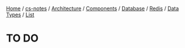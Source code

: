 [Home](https://mengxianbin.github.io) /
[cs-notes](https://mengxianbin.github.io/cs-notes/site) /
[Architecture](https://mengxianbin.github.io/cs-notes/site/Architecture) /
[Components](https://mengxianbin.github.io/cs-notes/site/Architecture/Components) /
[Database](https://mengxianbin.github.io/cs-notes/site/Architecture/Components/Database) /
[Redis](https://mengxianbin.github.io/cs-notes/site/Architecture/Components/Database/Redis) /
[Data Types](https://mengxianbin.github.io/cs-notes/site/Architecture/Components/Database/Redis/Data%20Types) /
[List](https://mengxianbin.github.io/cs-notes/site/Architecture/Components/Database/Redis/Data%20Types/List)

# TO DO
